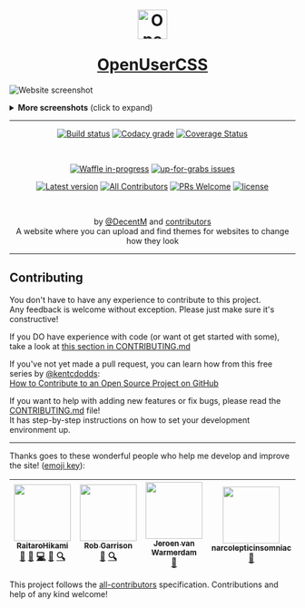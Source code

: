 <h1 align="center">
  <p>
    <img src="https://openusercss.org/img/openusercss.icon-x64.png" alt="OpenUserCSS Logo" width=52 height=52></img>
  </p>
  <a href="https://openusercss.org">OpenUserCSS</a>
</h1>

![Website screenshot](https://i.imgur.com/NbBFSqd.png)

<details>
  <summary><strong>More screenshots</strong> (click to expand)</summary>

  ----
  ![Theme view](https://i.imgur.com/VYmoPsV.png)

  ----
  ![Profile view](https://i.imgur.com/AwVkfSI.png)
</details>

----

<div align="center">

  [![Build status](https://concourse.decentm.com/api/v1/teams/openusercss/pipelines/build/badge)](https://concourse.decentm.com/teams/openusercss/pipelines/build)
  [![Codacy grade](https://img.shields.io/codacy/grade/ffb7a2a953d9425889a472028a3df30a.svg)](https://www.codacy.com/app/DecentM/openusercss.org)
  [![Coverage Status](https://img.shields.io/coveralls/github/OpenUserCSS/openusercss.org.svg)](https://coveralls.io/github/OpenUserCSS/openusercss.org?branch=master)  

  <br>

  [![Waffle in-progress](https://img.shields.io/waffle/label/OpenUserCSS/openusercss.org/in%20progress.svg?style=for-the-badge)](https://waffle.io/OpenUserCSS/openusercss.org)
  [![up-for-grabs issues](https://img.shields.io/github/issues/OpenUserCSS/openusercss.org/pull%20request%20welcome.svg?style=for-the-badge)](https://github.com/OpenUserCSS/openusercss.org/issues?q=is%3Aissue+is%3Aopen+label%3A%22pull+request+welcome%22)  

  [![Latest version](https://img.shields.io/github/tag/OpenUserCSS/openusercss.org.svg?style=for-the-badge)](https://openusercss.org)
  [![All Contributors](https://img.shields.io/badge/all_contributors-6-orange.svg?style=for-the-badge)](#contributing)
  [![PRs Welcome](https://img.shields.io/badge/PRs-welcome-brightgreen.svg?style=for-the-badge)](http://makeapullrequest.com)
  [![license](https://img.shields.io/github/license/mashape/apistatus.svg?style=for-the-badge)](https://github.com/OpenUserCSS/openusercss.org/blob/master/LICENSE)
  
</div>

<div align="center">
  <br>

  by [@DecentM](https://github.com/DecentM) and [contributors](https://github.com/OpenUserCSS/openusercss.org/graphs/contributors)  
  A website where you can upload and find themes for websites to change how they look  
</div>

----

## Contributing

You don't have to have any experience to contribute to this project.  
Any feedback is welcome without exception. Please just make sure it's constructive!

If you DO have experience with code (or want ot get started with some), take a look at [this section in CONTRIBUTING.md](https://github.com/OpenUserCSS/openusercss.org/blob/master/CONTRIBUTING.md#quick-start)

If you've not yet made a pull request, you can learn how from this free series by [@kentcdodds](https://twitter.com/kentcdodds):  
[How to Contribute to an Open Source Project on GitHub](https://egghead.io/series/how-to-contribute-to-an-open-source-project-on-github)

If you want to help with adding new features or fix bugs, please read the [CONTRIBUTING.md](https://github.com/OpenUserCSS/openusercss.org/blob/master/CONTRIBUTING.md) file!  
It has step-by-step instructions on how to set your development environment up.

<!-- 
  List generated by all-contributors
  Do not modify manually, use `npm run contrib:add` instead!
-->

----

Thanks goes to these wonderful people who help me develop and improve the site! ([emoji key](https://github.com/kentcdodds/all-contributors#emoji-key)):

<!-- ALL-CONTRIBUTORS-LIST:START - Do not remove or modify this section -->
<!-- prettier-ignore -->
| [<img src="https://avatars1.githubusercontent.com/u/19552720?v=4" width="100px;"/><br /><sub><b>RaitaroHikami</b></sub>](https://userstyles.org/users/377182)<br />[🤔](#ideas-RaitaroH "Ideas, Planning, & Feedback") [💬](#question-RaitaroH "Answering Questions") [💻](https://github.com/OpenUserCSS/openusercss.org/commits?author=RaitaroH "Code") [🎨](#design-RaitaroH "Design") [🔍](#fundingFinding-RaitaroH "Funding Finding") | [<img src="https://avatars2.githubusercontent.com/u/136959?v=4" width="100px;"/><br /><sub><b>Rob Garrison</b></sub>](http://wowmotty.blogspot.com/)<br />[🐛](https://github.com/OpenUserCSS/openusercss.org/issues?q=author%3AMottie "Bug reports") [🔍](#fundingFinding-Mottie "Funding Finding") | [<img src="https://avatars0.githubusercontent.com/u/55841?v=4" width="100px;"/><br /><sub><b>Jeroen van Warmerdam</b></sub>](https://twitter.com/jeronevw)<br />[🐛](https://github.com/OpenUserCSS/openusercss.org/issues?q=author%3Ajerone "Bug reports") | [<img src="https://avatars3.githubusercontent.com/u/14100003?v=4" width="100px;"/><br /><sub><b>narcolepticinsomniac</b></sub>](https://github.com/narcolepticinsomniac)<br />[🤔](#ideas-narcolepticinsomniac "Ideas, Planning, & Feedback") | [<img src="https://avatars3.githubusercontent.com/u/2855777?v=4" width="100px;"/><br /><sub><b>Sergei ZH</b></sub>](https://github.com/QuentinCaffeino)<br />[🤔](#ideas-QuentinCaffeino "Ideas, Planning, & Feedback") | [<img src="https://avatars1.githubusercontent.com/u/26143003?v=4" width="100px;"/><br /><sub><b>tkosamja</b></sub>](https://github.com/tkosamja)<br />[🐛](https://github.com/OpenUserCSS/openusercss.org/issues?q=author%3Atkosamja "Bug reports") |
| :---: | :---: | :---: | :---: | :---: | :---: |
<!-- ALL-CONTRIBUTORS-LIST:END -->

This project follows the [all-contributors](https://github.com/kentcdodds/all-contributors) specification. Contributions and help of any kind welcome!
